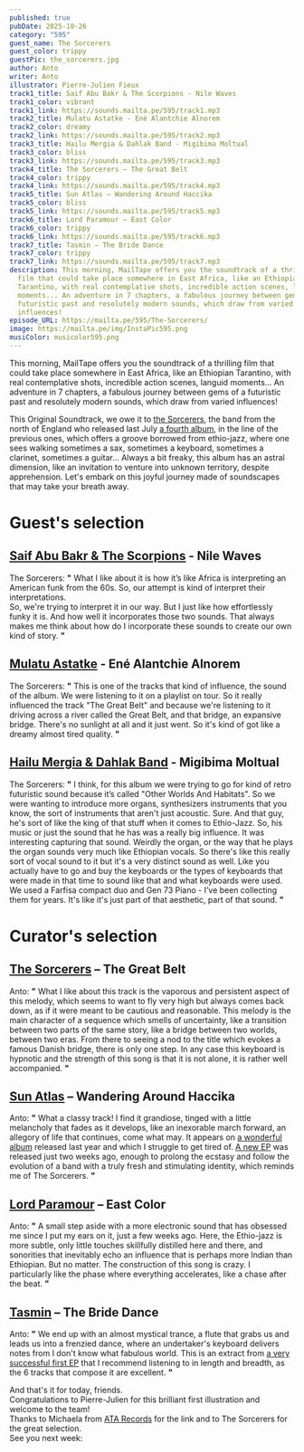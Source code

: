 ```yaml
---
published: true
pubDate: 2025-10-26
category: "595"
guest_name: The Sorcerers
guest_color: trippy
guestPic: the_sorcerers.jpg
author: Anto
writer: Anto
illustrator: Pierre-Julien Fieux
track1_title: Saif Abu Bakr & The Scorpions - Nile Waves
track1_color: vibrant
track1_link: https://sounds.mailta.pe/595/track1.mp3
track2_title: Mulatu Astatke - Ené Alantchie Alnorem
track2_color: dreamy
track2_link: https://sounds.mailta.pe/595/track2.mp3
track3_title: Hailu Mergia & Dahlak Band - Migibima Moltual
track3_color: bliss
track3_link: https://sounds.mailta.pe/595/track3.mp3
track4_title: The Sorcerers – The Great Belt
track4_color: trippy
track4_link: https://sounds.mailta.pe/595/track4.mp3
track5_title: Sun Atlas – Wandering Around Haccika
track5_color: bliss
track5_link: https://sounds.mailta.pe/595/track5.mp3
track6_title: Lord Paramour – East Color
track6_color: trippy
track6_link: https://sounds.mailta.pe/595/track6.mp3
track7_title: Tasmin – The Bride Dance
track7_color: trippy
track7_link: https://sounds.mailta.pe/595/track7.mp3
description: This morning, MailTape offers you the soundtrack of a thrilling
  film that could take place somewhere in East Africa, like an Ethiopian
  Tarantino, with real contemplative shots, incredible action scenes, languid
  moments... An adventure in 7 chapters, a fabulous journey between gems of a
  futuristic past and resolutely modern sounds, which draw from varied
  influences!
episode_URL: https://mailta.pe/595/The-Sorcerers/
image: https://mailta.pe/img/InstaPic595.png
musiColor: musicolor595.png
---
```

This morning, MailTape offers you the soundtrack of a thrilling film that could take place somewhere in East Africa, like an Ethiopian Tarantino, with real contemplative shots, incredible action scenes, languid moments... An adventure in 7 chapters, a fabulous journey between gems of a futuristic past and resolutely modern sounds, which draw from varied influences!

This Original Soundtrack, we owe it to [the Sorcerers](https://sorcerers.bandcamp.com/music), the band from the north of England who released last July [a fourth album](https://sorcerers.bandcamp.com/music), in the line of the previous ones, which offers a groove borrowed from ethio-jazz, where one sees walking sometimes a sax, sometimes a keyboard, sometimes a clarinet, sometimes a guitar... Always a bit freaky, this album has an astral dimension, like an invitation to venture into unknown territory, despite apprehension. Let's embark on this joyful journey made of soundscapes that may take your breath away. 

# Guest's selection

## [Saif Abu Bakr & The Scorpions](https://habibifunkrecords.bandcamp.com/album/habibi-funk-009-jazz-jazz-jazz) - Nile Waves

 The Sorcerers: **"** What I like about it is how it’s like Africa is interpreting an American funk from the 60s. So, our attempt is kind of interpret their interpretations.  \
So, we're trying to interpret it in our way. But I just like how effortlessly funky it is. And how well it incorporates those two sounds. That always makes me think about how do I incorporate these sounds to create our own kind of story. **"** 

## [Mulatu Astatke](https://mulatuastatke.bandcamp.com/?search_item_id%3D17060287%26search_item_type%3Db%26search_match_part%3D%253F%26search_page_id%3D4775682261%26search_page_no%3D0%26search_rank%3D1) - Ené Alantchie Alnorem

 The Sorcerers: **"** This is one of the tracks that kind of influence, the sound of the album. We were listening to it on a playlist on tour. So it really influenced the track "The Great Belt" and because we're listening to it driving across a river called the Great Belt, and that bridge, an expansive bridge. There's no sunlight at all and it just went. So it's kind of got like a dreamy almost tired quality. **"** 

## [Hailu Mergia & Dahlak Band](https://hailumergia.bandcamp.com/?search_item_id%3D1374785019%26search_item_type%3Db%26search_match_part%3D%253F%26search_page_id%3D4775683184%26search_page_no%3D0%26search_rank%3D1) - Migibima Moltual

 The Sorcerers: **"** I think, for this album we were trying to go for kind of retro futuristic sound because it’s called "Other Worlds And Habitats". So we were wanting to introduce more organs, synthesizers instruments that you know, the sort of instruments that aren't just acoustic. Sure. And that guy, he's sort of like the king of that stuff when it comes to Ethio-Jazz. So, his music or just the sound that he has was a really big influence. It was interesting capturing that sound. Weirdly the organ, or the way that he plays the organ sounds very much like Ethiopian vocals. So there's like this really sort of vocal sound to it but it's a very distinct sound as well. Like you actually have to go and buy the keyboards or the types of keyboards that were made in that time to sound like that and what keyboards were used. We used a Farfisa compact duo and Gen 73 Piano - I’ve been collecting them for years. It's like it's just part of that aesthetic, part of that sound. **"** 

# Curator's selection

## [The Sorcerers](https://sorcerers.bandcamp.com/music) – The Great Belt

 Anto: **"** What I like about this track is the vaporous and persistent aspect of this melody, which seems to want to fly very high but always comes back down, as if it were meant to be cautious and reasonable. This melody is the main character of a sequence which smells of uncertainty, like a transition between two parts of the same story, like a bridge between two worlds, between two eras. From there to seeing a nod to the title which evokes a famous Danish bridge, there is only one step. In any case this keyboard is hypnotic and the strength of this song is that it is not alone, it is rather well accompanied. **"** 

## [Sun Atlas](https://sunatlas.bandcamp.com/music) – Wandering Around Haccika

 Anto: **"** What a classy track! I find it grandiose, tinged with a little melancholy that fades as it develops, like an inexorable march forward, an allegory of life that continues, come what may. It appears on [a wonderful album](https://sunatlas.bandcamp.com/album/return-to-the-spirit) released last year and which I struggle to get tired of. [A new EP](https://sunatlas.bandcamp.com/album/sun-atlas-ep) was released just two weeks ago, enough to prolong the ecstasy and follow the evolution of a band with a truly fresh and stimulating identity, which reminds me of The Sorcerers. **"** 

## [Lord Paramour](https://stereophonk.bandcamp.com/album/doom-2) – East Color

 Anto: **"** A small step aside with a more electronic sound that has obsessed me since I put my ears on it, just a few weeks ago. Here, the Ethio-jazz is more subtle, only little touches skillfully distilled here and there, and sonorities that inevitably echo an influence that is perhaps more Indian than Ethiopian. But no matter. The construction of this song is crazy. I particularly like the phase where everything accelerates, like a chase after the beat. **"** 

## [Tasmin](https://bauhausrecords.bandcamp.com/album/tasmin-tezeta) – The Bride Dance

 Anto: **"** We end up with an almost mystical trance, a flute that grabs us and leads us into a frenzied dance, where an undertaker's keyboard delivers notes from I don't know what fabulous world. This is an extract from [a very successful first EP](https://bauhausrecords.bandcamp.com/album/tasmin-tezeta) that I recommend listening to in length and breadth, as the 6 tracks that compose it are excellent. **"** 

And that's it for today, friends.\
Congratulations to Pierre-Julien for this brilliant first illustration and welcome to the team!\
Thanks to Michaela from [ATA Records](https://atarecords.bandcamp.com/music) for the link and to The Sorcerers for the great selection.\
See you next week:
